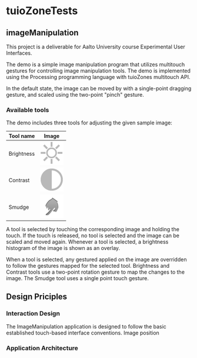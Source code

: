 tuioZoneTests
=============

imageManipulation
-----------------
This project is a deliverable for Aalto University course Experimental User Interfaces.

The demo is a simple image manipulation program that utilizes multitouch gestures for controlling image manipulation tools. The demo is implemented using the Processing programming language with tuioZones multitouch API.

In the default state, the image can be moved by with a single-point dragging gesture, and scaled using the two-point "pinch" gesture.

### Available tools

The demo includes three tools for adjusting the given sample image:

| Tool name      | Image |
| -------------- | ----- |
| Brightness     | ![brightness](imageManipulation/brightness.png)|
| Contrast       | ![contrast](imageManipulation/contrast.png)|
| Smudge         | ![smudge](imageManipulation/smudge.png)|

A tool is selected by touching the corresponding image and holding the touch. If the touch is released, no tool is selected and the image can be scaled and moved again. Whenever a tool is selected, a brightness histogram of the image is shown as an overlay.

When a tool is selected, any gestured applied on the image are overridden to follow the gestures mapped for the selected tool. Brightness and Contrast tools use a two-point rotation gesture to map the changes to the image. The Smudge tool uses a single point touch gesture.

Design Priciples
----------------

### Interaction Design
The ImageManipulation application is designed to follow the basic established touch-based interface conventions. Image position   

### Application Architecture
